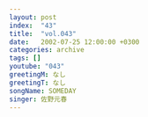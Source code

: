 ```yaml
---
layout: post
index:  "43"
title:  "vol.043"
date:   2002-07-25 12:00:00 +0300
categories: archive
tags: []
youtube: "043"
greetingM: なし
greetingT: なし
songName: SOMEDAY
singer: 佐野元春
---
```

